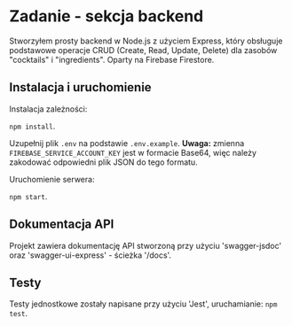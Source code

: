 # Zadanie - sekcja backend

Stworzyłem prosty backend w Node.js z użyciem Express, który obsługuje podstawowe operacje CRUD (Create, Read, Update, Delete) dla zasobów "cocktails" i "ingredients". Oparty na Firebase Firestore.


## Instalacja i uruchomienie

Instalacja zależności:

```npm install```.

Uzupełnij plik `.env` na podstawie `.env.example`. **Uwaga:** zmienna `FIREBASE_SERVICE_ACCOUNT_KEY` jest w formacie Base64, więc należy zakodować odpowiedni plik JSON do tego formatu.

Uruchomienie serwera:

```npm start```.


## Dokumentacja API

Projekt zawiera dokumentację API stworzoną przy użyciu 'swagger-jsdoc' oraz 'swagger-ui-express' - ścieżka '/docs'.


## Testy

Testy jednostkowe zostały napisane przy użyciu 'Jest', uruchamianie: ```npm test```.
